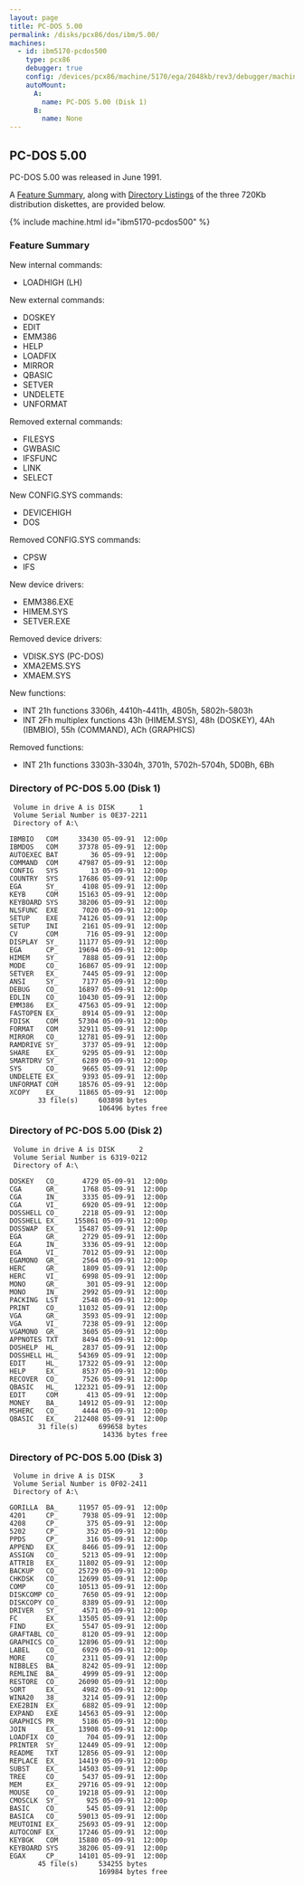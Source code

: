 ```yaml
---
layout: page
title: PC-DOS 5.00
permalink: /disks/pcx86/dos/ibm/5.00/
machines:
  - id: ibm5170-pcdos500
    type: pcx86
    debugger: true
    config: /devices/pcx86/machine/5170/ega/2048kb/rev3/debugger/machine.xml
    autoMount:
      A:
        name: PC-DOS 5.00 (Disk 1)
      B:
        name: None
---
```


PC-DOS 5.00
-----------

PC-DOS 5.00 was released in June 1991.

A [Feature Summary](#feature-summary), along with [Directory Listings](#directory-of-pc-dos-500-disk-1) of the three
720Kb distribution diskettes, are provided below.

{% include machine.html id="ibm5170-pcdos500" %}

### Feature Summary

New internal commands:

- LOADHIGH (LH)

New external commands:

- DOSKEY
- EDIT
- EMM386
- HELP
- LOADFIX
- MIRROR
- QBASIC
- SETVER
- UNDELETE
- UNFORMAT

Removed external commands:

- FILESYS
- GWBASIC
- IFSFUNC
- LINK
- SELECT

New CONFIG.SYS commands:

- DEVICEHIGH
- DOS

Removed CONFIG.SYS commands:

- CPSW
- IFS

New device drivers:

- EMM386.EXE
- HIMEM.SYS
- SETVER.EXE

Removed device drivers:

- VDISK.SYS (PC-DOS)
- XMA2EMS.SYS
- XMAEM.SYS

New functions:

- INT 21h functions 3306h, 4410h-4411h, 4B05h, 5802h-5803h
- INT 2Fh multiplex functions 43h (HIMEM.SYS), 48h (DOSKEY), 4Ah (IBMBIO), 55h (COMMAND), ACh (GRAPHICS)

Removed functions:

- INT 21h functions 3303h-3304h, 3701h, 5702h-5704h, 5D0Bh, 6Bh

### Directory of PC-DOS 5.00 (Disk 1)

	 Volume in drive A is DISK      1
	 Volume Serial Number is 0E37-2211
	 Directory of A:\

	IBMBIO   COM     33430 05-09-91  12:00p
	IBMDOS   COM     37378 05-09-91  12:00p
	AUTOEXEC BAT        36 05-09-91  12:00p
	COMMAND  COM     47987 05-09-91  12:00p
	CONFIG   SYS        13 05-09-91  12:00p
	COUNTRY  SYS     17686 05-09-91  12:00p
	EGA      SY_      4108 05-09-91  12:00p
	KEYB     COM     15163 05-09-91  12:00p
	KEYBOARD SYS     38206 05-09-91  12:00p
	NLSFUNC  EXE      7020 05-09-91  12:00p
	SETUP    EXE     74126 05-09-91  12:00p
	SETUP    INI      2161 05-09-91  12:00p
	CV       COM       716 05-09-91  12:00p
	DISPLAY  SY_     11177 05-09-91  12:00p
	EGA      CP_     19694 05-09-91  12:00p
	HIMEM    SY_      7888 05-09-91  12:00p
	MODE     CO_     16867 05-09-91  12:00p
	SETVER   EX_      7445 05-09-91  12:00p
	ANSI     SY_      7177 05-09-91  12:00p
	DEBUG    CO_     16897 05-09-91  12:00p
	EDLIN    CO_     10430 05-09-91  12:00p
	EMM386   EX_     47563 05-09-91  12:00p
	FASTOPEN EX_      8914 05-09-91  12:00p
	FDISK    COM     57304 05-09-91  12:00p
	FORMAT   COM     32911 05-09-91  12:00p
	MIRROR   CO_     12781 05-09-91  12:00p
	RAMDRIVE SY_      3737 05-09-91  12:00p
	SHARE    EX_      9295 05-09-91  12:00p
	SMARTDRV SY_      6289 05-09-91  12:00p
	SYS      CO_      9665 05-09-91  12:00p
	UNDELETE EX_      9393 05-09-91  12:00p
	UNFORMAT COM     18576 05-09-91  12:00p
	XCOPY    EX_     11865 05-09-91  12:00p
	       33 file(s)     603898 bytes
	                      106496 bytes free

### Directory of PC-DOS 5.00 (Disk 2)

	 Volume in drive A is DISK      2
	 Volume Serial Number is 6319-0212
	 Directory of A:\

	DOSKEY   CO_      4729 05-09-91  12:00p
	CGA      GR_      1768 05-09-91  12:00p
	CGA      IN_      3335 05-09-91  12:00p
	CGA      VI_      6920 05-09-91  12:00p
	DOSSHELL CO_      2218 05-09-91  12:00p
	DOSSHELL EX_    155861 05-09-91  12:00p
	DOSSWAP  EX_     15487 05-09-91  12:00p
	EGA      GR_      2729 05-09-91  12:00p
	EGA      IN_      3336 05-09-91  12:00p
	EGA      VI_      7012 05-09-91  12:00p
	EGAMONO  GR_      2564 05-09-91  12:00p
	HERC     GR_      1809 05-09-91  12:00p
	HERC     VI_      6998 05-09-91  12:00p
	MONO     GR_       301 05-09-91  12:00p
	MONO     IN_      2992 05-09-91  12:00p
	PACKING  LST      2548 05-09-91  12:00p
	PRINT    CO_     11032 05-09-91  12:00p
	VGA      GR_      3593 05-09-91  12:00p
	VGA      VI_      7238 05-09-91  12:00p
	VGAMONO  GR_      3605 05-09-91  12:00p
	APPNOTES TXT      8494 05-09-91  12:00p
	DOSHELP  HL_      2837 05-09-91  12:00p
	DOSSHELL HL_     54369 05-09-91  12:00p
	EDIT     HL_     17322 05-09-91  12:00p
	HELP     EX_      8537 05-09-91  12:00p
	RECOVER  CO_      7526 05-09-91  12:00p
	QBASIC   HL_    122321 05-09-91  12:00p
	EDIT     COM       413 05-09-91  12:00p
	MONEY    BA_     14912 05-09-91  12:00p
	MSHERC   CO_      4444 05-09-91  12:00p
	QBASIC   EX_    212408 05-09-91  12:00p
	       31 file(s)     699658 bytes
	                       14336 bytes free

### Directory of PC-DOS 5.00 (Disk 3)

	 Volume in drive A is DISK      3
	 Volume Serial Number is 0F02-2411
	 Directory of A:\

	GORILLA  BA_     11957 05-09-91  12:00p
	4201     CP_      7938 05-09-91  12:00p
	4208     CP_       375 05-09-91  12:00p
	5202     CP_       352 05-09-91  12:00p
	PPDS     CP_       316 05-09-91  12:00p
	APPEND   EX_      8466 05-09-91  12:00p
	ASSIGN   CO_      5213 05-09-91  12:00p
	ATTRIB   EX_     11802 05-09-91  12:00p
	BACKUP   CO_     25729 05-09-91  12:00p
	CHKDSK   CO_     12699 05-09-91  12:00p
	COMP     CO_     10513 05-09-91  12:00p
	DISKCOMP CO_      7650 05-09-91  12:00p
	DISKCOPY CO_      8389 05-09-91  12:00p
	DRIVER   SY_      4571 05-09-91  12:00p
	FC       EX_     13505 05-09-91  12:00p
	FIND     EX_      5547 05-09-91  12:00p
	GRAFTABL CO_      8120 05-09-91  12:00p
	GRAPHICS CO_     12896 05-09-91  12:00p
	LABEL    CO_      6929 05-09-91  12:00p
	MORE     CO_      2311 05-09-91  12:00p
	NIBBLES  BA_      8242 05-09-91  12:00p
	REMLINE  BA_      4999 05-09-91  12:00p
	RESTORE  CO_     26090 05-09-91  12:00p
	SORT     EX_      4982 05-09-91  12:00p
	WINA20   38_      3214 05-09-91  12:00p
	EXE2BIN  EX_      6882 05-09-91  12:00p
	EXPAND   EXE     14563 05-09-91  12:00p
	GRAPHICS PR_      5186 05-09-91  12:00p
	JOIN     EX_     13908 05-09-91  12:00p
	LOADFIX  CO_       704 05-09-91  12:00p
	PRINTER  SY_     12449 05-09-91  12:00p
	README   TXT     12856 05-09-91  12:00p
	REPLACE  EX_     14419 05-09-91  12:00p
	SUBST    EX_     14503 05-09-91  12:00p
	TREE     CO_      5437 05-09-91  12:00p
	MEM      EX_     29716 05-09-91  12:00p
	MOUSE    CO_     19218 05-09-91  12:00p
	CMOSCLK  SY_       925 05-09-91  12:00p
	BASIC    CO_       545 05-09-91  12:00p
	BASICA   CO_     59013 05-09-91  12:00p
	MEUTOINI EX_     25693 05-09-91  12:00p
	AUTOCONF EX_     17246 05-09-91  12:00p
	KEYBGK   COM     15880 05-09-91  12:00p
	KEYBOARD SYS     38206 05-09-91  12:00p
	EGAX     CP_     14101 05-09-91  12:00p
	       45 file(s)     534255 bytes
	                      169984 bytes free
